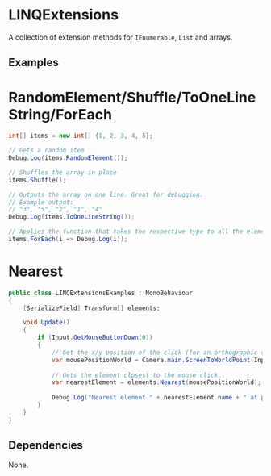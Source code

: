 # LINQExtensions

A collection of extension methods for `IEnumerable`, `List` and arrays.

## Examples

# RandomElement/Shuffle/ToOneLineString/ForEach

```C#
int[] items = new int[] {1, 2, 3, 4, 5};

// Gets a random item
Debug.Log(items.RandomElement());

// Shuffles the array in place
items.Shuffle();

// Outputs the array on one line. Great for debugging.
// Example output:
// "3", "5", "2", "1", "4"
Debug.Log(items.ToOneLineString());

// Applies the function that takes the respective type to all the elements
items.ForEach(i => Debug.Log(i));
```

# Nearest

```C#
public class LINQExtensionsExamples : MonoBehaviour
{
	[SerializeField] Transform[] elements;

	void Update()
	{
		if (Input.GetMouseButtonDown(0))
		{
			// Get the x/y position of the click (for an orthographic camera)
			var mousePositionWorld = Camera.main.ScreenToWorldPoint(Input.mousePosition);
			
			// Gets the element closest to the mouse click
			var nearestElement = elements.Nearest(mousePositionWorld);
			
			Debug.Log("Nearest element " + nearestElement.name + " at position " + nearestElement.position);
		}
	}
}
```

## Dependencies

None.
